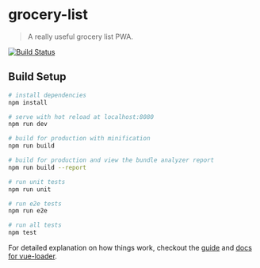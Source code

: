 # grocery-list

> A really useful grocery list PWA.

[![Build Status](https://travis-ci.org/gabrielaraujof/groceryy-list.svg?branch=master)](https://travis-ci.org/gabrielaraujof/groceryy-list)

## Build Setup

``` bash
# install dependencies
npm install

# serve with hot reload at localhost:8080
npm run dev

# build for production with minification
npm run build

# build for production and view the bundle analyzer report
npm run build --report

# run unit tests
npm run unit

# run e2e tests
npm run e2e

# run all tests
npm test
```

For detailed explanation on how things work, checkout the [guide](http://vuejs-templates.github.io/webpack/) and [docs for vue-loader](http://vuejs.github.io/vue-loader).
